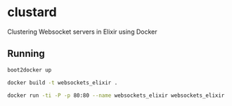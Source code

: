 # clustard

Clustering Websocket servers in Elixir using Docker

## Running

```bash
boot2docker up
```

```bash
docker build -t websockets_elixir .

docker run -ti -P -p 80:80 --name websockets_elixir websockets_elixir
```
